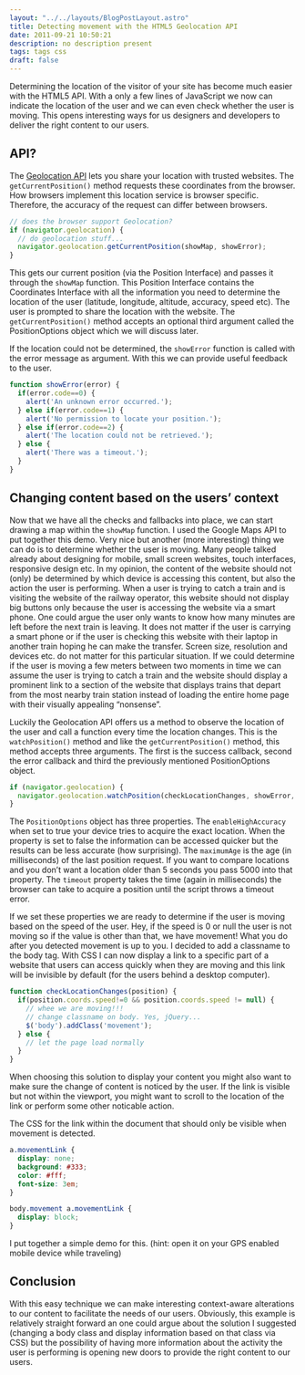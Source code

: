 ```yaml
---
layout: "../../layouts/BlogPostLayout.astro"
title: Detecting movement with the HTML5 Geolocation API
date: 2011-09-21 10:50:21
description: no description present
tags: tags css
draft: false
---
```

<div class="span2-4">
 
<div class="lead">
Determining the location of the visitor of your site has become much easier with the HTML5 API. With a only a few lines of JavaScript we now can indicate the location of the user and we can even check whether the user is moving. This opens interesting ways for us designers and developers to deliver the right content to our users.
</div>

## API?
The [Geolocation API](http://www.w3.org/TR/geolocation-API/ "Geolocation API Specification") lets you share your location with trusted websites. The <code>getCurrentPosition()</code> method requests these coordinates from the browser. How browsers implement this location service is browser specific. Therefore, the accuracy of the request can differ between browsers.


```js
// does the browser support Geolocation?
if (navigator.geolocation) {
  // do geolocation stuff...
  navigator.geolocation.getCurrentPosition(showMap, showError);
}
```

This gets our current position (via the Position Interface) and passes it through the <code>showMap</code> function. This Position Interface contains the Coordinates Interface with all the information you need to determine the location of the user (latitude, longitude, altitude, accuracy, speed etc). The user is prompted to share the location with the website. The <code>getCurrentPosition()</code> method accepts an optional third argument called the PositionOptions object which we will discuss later.

If the location could not be determined, the <code>showError</code> function is called with the error message as argument. With this we can provide useful feedback to the user.


```js
function showError(error) {
  if(error.code==0) {
    alert('An unknown error occurred.');
  } else if(error.code==1) {
    alert('No permission to locate your position.');
  } else if(error.code==2) {
    alert('The location could not be retrieved.');
  } else {
    alert('There was a timeout.');
  }
}
```

## Changing content based on the users’ context

Now that we have all the checks and fallbacks into place, we can start drawing a map within the <code>showMap</code> function. I used the Google Maps API to put together this demo. Very nice but another (more interesting) thing we can do is to determine whether the user is moving. Many people talked already about designing for mobile, small screen websites, touch interfaces, responsive design etc. In my opinion, the content of the website should not (only) be determined by which device is accessing this content, but also the action the user is performing. When a user is trying to catch a train and is visiting the website of the railway operator, this website should not display big buttons only because the user is accessing the website via a smart phone. One could argue the user only wants to know how many minutes are left before the next train is leaving. It does not matter if the user is carrying a smart phone or if the user is checking this website with their laptop in another train hoping he can make the transfer. Screen size, resolution and devices etc. do not matter for this particular situation. If we could determine if the user is moving a few meters between two moments in time we can assume the user is trying to catch a train and the website should display a prominent link to a section of the website that displays trains that depart from the most nearby train station instead of loading the entire home page with their visually appealing “nonsense”.

Luckily the Geolocation API offers us a method to observe the location of the user and call a function every time the location changes. This is the <code>watchPosition()</code> method and like the <code>getCurrentPosition()</code> method, this method accepts three arguments. The first is the success callback, second the error callback and third the previously mentioned PositionOptions object.


```js
if (navigator.geolocation) {
  navigator.geolocation.watchPosition(checkLocationChanges, showError, {enableHighAccuracy:true, maximumAge:5000, timeout:27000});
}
```
The <code>PositionOptions</code> object has three properties. The <code>enableHighAccuracy</code> when set to true your device tries to acquire the exact location. When the property is set to false the information can be accessed quicker but the results can be less accurate (how surprising). The <code>maximumAge</code> is the age (in milliseconds) of the last position request. If you want to compare locations and you don’t want a location older than 5 seconds you pass 5000 into that property. The <code>timeout</code> property takes the time (again in milliseconds) the browser can take to acquire a position until the script throws a timeout error.

If we set these properties we are ready to determine if the user is moving based on the speed of the user. Hey, if the speed is 0 or null the user is not moving so if the value is other than that, we have movement!
What you do after you detected movement is up to you. I decided to add a classname to the body tag. With CSS I can now display a link to a specific part of a website that users can access quickly when they are moving and this link will be invisible by default (for the users behind a desktop computer).


```js
function checkLocationChanges(position) {
  if(position.coords.speed!=0 && position.coords.speed != null) {
    // whee we are moving!!!
    // change classname on body. Yes, jQuery...
    $('body').addClass('movement');
  } else {
    // let the page load normally
  }
}
```

When choosing this solution to display your content you might also want to make sure the change of content is noticed by the user. If the link is visible but not within the viewport, you might want to scroll to the location of the link or perform some other noticable action.

The CSS for the link within the document that should only be visible when movement is detected.


```css
a.movementLink {
  display: none;
  background: #333;
  color: #fff;
  font-size: 3em;
}

body.movement a.movementLink {
  display: block;
}
```

I put together a simple demo for this. (hint: open it on your GPS enabled mobile device while traveling)

## Conclusion

With this easy technique we can make interesting context-aware alterations to our content to facilitate the needs of our users. Obviously, this example is relatively straight forward an one could argue about the solution I suggested (changing a body class and display information based on that class via CSS) but the possibility of having more information about the activity the user is performing is opening new doors to provide the right content to our users.

</div>